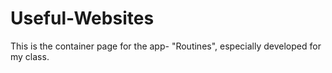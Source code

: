 # Useful-Websites

This is the container page for the app- "Routines", especially developed for my class.
